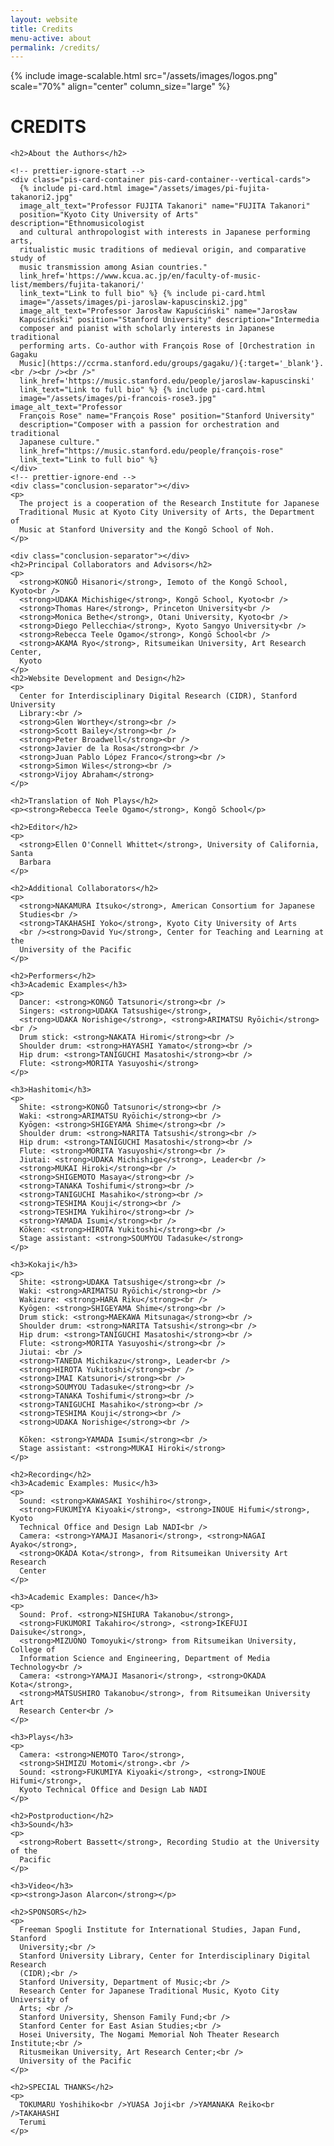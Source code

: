 ```yaml
---
layout: website
title: Credits
menu-active: about
permalink: /credits/
---
```


<main class="page-content">
  <div class="wrapper">
    {% include image-scalable.html src="/assets/images/logos.png" scale="70%"
    align="center" column_size="large" %}
    <h1>CREDITS</h1>

    <h2>About the Authors</h2>

    <!-- prettier-ignore-start -->
    <div class="pis-card-container pis-card-container--vertical-cards">
      {% include pi-card.html image="/assets/images/pi-fujita-takanori2.jpg"
      image_alt_text="Professor FUJITA Takanori" name="FUJITA Takanori"
      position="Kyoto City University of Arts" description="Ethnomusicologist
      and cultural anthropologist with interests in Japanese performing arts,
      ritualistic music traditions of medieval origin, and comparative study of
      music transmission among Asian countries."
      link_href='https://www.kcua.ac.jp/en/faculty-of-music-list/members/fujita-takanori/'
      link_text="Link to full bio" %} {% include pi-card.html
      image="/assets/images/pi-jaroslaw-kapuscinski2.jpg"
      image_alt_text="Professor Jarosław Kapuściński" name="Jarosław
      Kapuściński" position="Stanford University" description="Intermedia
      composer and pianist with scholarly interests in Japanese traditional
      performing arts. Co-author with François Rose of [Orchestration in Gagaku
      Music](https://ccrma.stanford.edu/groups/gagaku/){:target='_blank'}.<br /><br /><br />"
      link_href='https://music.stanford.edu/people/jaroslaw-kapuscinski'
      link_text="Link to full bio" %} {% include pi-card.html
      image="/assets/images/pi-francois-rose3.jpg" image_alt_text="Professor
      François Rose" name="François Rose" position="Stanford University"
      description="Composer with a passion for orchestration and traditional
      Japanese culture."
      link_href="https://music.stanford.edu/people/françois-rose"
      link_text="Link to full bio" %}
    </div>
    <!-- prettier-ignore-end -->
    <div class="conclusion-separator"></div>
    <p>
      The project is a cooperation of the Research Institute for Japanese
      Traditional Music at Kyoto City University of Arts, the Department of
      Music at Stanford University and the Kongō School of Noh.
    </p>

    <div class="conclusion-separator"></div>
    <h2>Principal Collaborators and Advisors</h2>
    <p>
      <strong>KONGŌ Hisanori</strong>, Iemoto of the Kongō School, Kyoto<br />
      <strong>UDAKA Michishige</strong>, Kongō School, Kyoto<br />
      <strong>Thomas Hare</strong>, Princeton University<br />
      <strong>Monica Bethe</strong>, Otani University, Kyoto<br />
      <strong>Diego Pellecchia</strong>, Kyoto Sangyo University<br />
      <strong>Rebecca Teele Ogamo</strong>, Kongō School<br />
      <strong>AKAMA Ryo</strong>, Ritsumeikan University, Art Research Center,
      Kyoto
    </p>
    <h2>Website Development and Design</h2>
    <p>
      Center for Interdisciplinary Digital Research (CIDR), Stanford University
      Library:<br />
      <strong>Glen Worthey</strong><br />
      <strong>Scott Bailey</strong><br />
      <strong>Peter Broadwell</strong><br />
      <strong>Javier de la Rosa</strong><br />
      <strong>Juan Pablo López Franco</strong><br />
      <strong>Simon Wiles</strong><br />
      <strong>Vijoy Abraham</strong>
    </p>

    <h2>Translation of Noh Plays</h2>
    <p><strong>Rebecca Teele Ogamo</strong>, Kongō School</p>

    <h2>Editor</h2>
    <p>
      <strong>Ellen O'Connell Whittet</strong>, University of California, Santa
      Barbara
    </p>

    <h2>Additional Collaborators</h2>
    <p>
      <strong>NAKAMURA Itsuko</strong>, American Consortium for Japanese
      Studies<br />
      <strong>TAKAHASHI Yoko</strong>, Kyoto City University of Arts
      <br /><strong>David Yu</strong>, Center for Teaching and Learning at the
      University of the Pacific
    </p>

    <h2>Performers</h2>
    <h3>Academic Examples</h3>
    <p>
      Dancer: <strong>KONGŌ Tatsunori</strong><br />
      Singers: <strong>UDAKA Tatsushige</strong>,
      <strong>UDAKA Norishige</strong>, <strong>ARIMATSU Ryōichi</strong><br />
      Drum stick: <strong>NAKATA Hiromi</strong><br />
      Shoulder drum: <strong>HAYASHI Yamato</strong><br />
      Hip drum: <strong>TANIGUCHI Masatoshi</strong><br />
      Flute: <strong>MORITA Yasuyoshi</strong>
    </p>

    <h3>Hashitomi</h3>
    <p>
      Shite: <strong>KONGŌ Tatsunori</strong><br />
      Waki: <strong>ARIMATSU Ryōichi</strong><br />
      Kyōgen: <strong>SHIGEYAMA Shime</strong><br />
      Shoulder drum: <strong>NARITA Tatsushi</strong><br />
      Hip drum: <strong>TANIGUCHI Masatoshi</strong><br />
      Flute: <strong>MORITA Yasuyoshi</strong><br />
      Jiutai: <strong>UDAKA Michishige</strong>, Leader<br />
      <strong>MUKAI Hiroki</strong><br />
      <strong>SHIGEMOTO Masaya</strong><br />
      <strong>TANAKA Toshifumi</strong><br />
      <strong>TANIGUCHI Masahiko</strong><br />
      <strong>TESHIMA Kouji</strong><br />
      <strong>TESHIMA Yukihiro</strong><br />
      <strong>YAMADA Isumi</strong><br />
      Kōken: <strong>HIROTA Yukitoshi</strong><br />
      Stage assistant: <strong>SOUMYOU Tadasuke</strong>
    </p>

    <h3>Kokaji</h3>
    <p>
      Shite: <strong>UDAKA Tatsushige</strong><br />
      Waki: <strong>ARIMATSU Ryōichi</strong><br />
      Wakizure: <strong>HARA Riku</strong><br />
      Kyōgen: <strong>SHIGEYAMA Shime</strong><br />
      Drum stick: <strong>MAEKAWA Mitsunaga</strong><br />
      Shoulder drum: <strong>NARITA Tatsushi</strong><br />
      Hip drum: <strong>TANIGUCHI Masatoshi</strong><br />
      Flute: <strong>MORITA Yasuyoshi</strong><br />
      Jiutai: <br />
      <strong>TANEDA Michikazu</strong>, Leader<br />
      <strong>HIROTA Yukitoshi</strong><br />
      <strong>IMAI Katsunori</strong><br />
      <strong>SOUMYOU Tadasuke</strong><br />
      <strong>TANAKA Toshifumi</strong><br />
      <strong>TANIGUCHI Masahiko</strong><br />
      <strong>TESHIMA Kouji</strong><br />
      <strong>UDAKA Norishige</strong><br />

      Kōken: <strong>YAMADA Isumi</strong><br />
      Stage assistant: <strong>MUKAI Hiroki</strong>
    </p>

    <h2>Recording</h2>
    <h3>Academic Examples: Music</h3>
    <p>
      Sound: <strong>KAWASAKI Yoshihiro</strong>,
      <strong>FUKUMIYA Kiyoaki</strong>, <strong>INOUE Hifumi</strong>, Kyoto
      Technical Office and Design Lab NADI<br />
      Camera: <strong>YAMAJI Masanori</strong>, <strong>NAGAI Ayako</strong>,
      <strong>OKADA Kota</strong>, from Ritsumeikan University Art Research
      Center
    </p>

    <h3>Academic Examples: Dance</h3>
    <p>
      Sound: Prof. <strong>NISHIURA Takanobu</strong>,
      <strong>FUKUMORI Takahiro</strong>, <strong>IKEFUJI Daisuke</strong>,
      <strong>MIZUONO Tomoyuki</strong> from Ritsumeikan University, College of
      Information Science and Engineering, Department of Media Technology<br />
      Camera: <strong>YAMAJI Masanori</strong>, <strong>OKADA Kota</strong>,
      <strong>MATSUSHIRO Takanobu</strong>, from Ritsumeikan University Art
      Research Center<br />
    </p>

    <h3>Plays</h3>
    <p>
      Camera: <strong>NEMOTO Taro</strong>,
      <strong>SHIMIZU Motomi</strong>.<br />
      Sound: <strong>FUKUMIYA Kiyoaki</strong>, <strong>INOUE Hifumi</strong>,
      Kyoto Technical Office and Design Lab NADI
    </p>

    <h2>Postproduction</h2>
    <h3>Sound</h3>
    <p>
      <strong>Robert Bassett</strong>, Recording Studio at the University of the
      Pacific
    </p>

    <h3>Video</h3>
    <p><strong>Jason Alarcon</strong></p>

    <h2>SPONSORS</h2>
    <p>
      Freeman Spogli Institute for International Studies, Japan Fund, Stanford
      University;<br />
      Stanford University Library, Center for Interdisciplinary Digital Research
      (CIDR);<br />
      Stanford University, Department of Music;<br />
      Research Center for Japanese Traditional Music, Kyoto City University of
      Arts; <br />
      Stanford University, Shenson Family Fund;<br />
      Stanford Center for East Asian Studies;<br />
      Hosei University, The Nogami Memorial Noh Theater Research Institute;<br />
      Ritusmeikan University, Art Research Center;<br />
      University of the Pacific
    </p>

    <h2>SPECIAL THANKS</h2>
    <p>
      TOKUMARU Yoshihiko<br />YUASA Joji<br />YAMANAKA Reiko<br />TAKAHASHI
      Terumi
    </p>
  </div>
</main>
